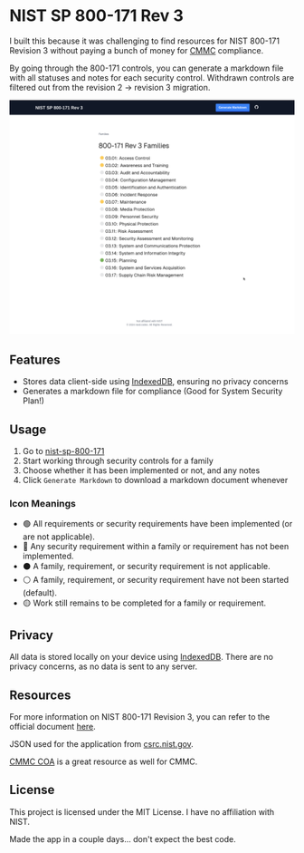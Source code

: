 # NIST SP 800-171 Rev 3

I built this because it was challenging to find resources for NIST 800-171 Revision 3 without paying a bunch of money for [CMMC](https://dodcio.defense.gov/cmmc/About/) compliance.

By going through the 800-171 controls, you can generate a markdown file with all statuses and notes for each security control. Withdrawn controls are filtered out from the revision 2 -> revision 3 migration.

![Demo](screenshots/demo.gif)

## Features

- Stores data client-side using [IndexedDB](https://developer.mozilla.org/en-US/docs/Web/API/IndexedDB_API), ensuring no privacy concerns
- Generates a markdown file for compliance (Good for System Security Plan!)

## Usage

1. Go to [nist-sp-800-171](https://nist-sp-800-171.neal.codes/)
2. Start working through security controls for a family
3. Choose whether it has been implemented or not, and any notes
4. Click `Generate Markdown` to download a markdown document whenever

### Icon Meanings

- 🟢 All requirements or security requirements have been implemented (or are not applicable).
- 🔴 Any security requirement within a family or requirement has not been implemented.
- ⚫ A family, requirement, or security requirement is not applicable.
- ⚪ A family, requirement, or security requirement have not been started (default).
- 🟡 Work still remains to be completed for a family or requirement.

## Privacy

All data is stored locally on your device using [IndexedDB](https://developer.mozilla.org/en-US/docs/Web/API/IndexedDB_API). There are no privacy concerns, as no data is sent to any server.

## Resources

For more information on NIST 800-171 Revision 3, you can refer to the official document [here](https://csrc.nist.gov/publications/detail/sp/800-171/rev-3/final).

JSON used for the application from [csrc.nist.gov](https://csrc.nist.gov/extensions/nudp/services/json/nudp/framework/version/sp_800_171_3_0_0/export/json?element=all).

[CMMC COA](https://cmmc-coa.com/) is a great resource as well for CMMC.

## License

This project is licensed under the MIT License. I have no affiliation with NIST.

Made the app in a couple days... don't expect the best code.
